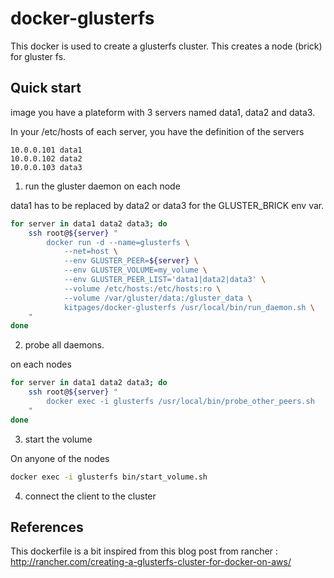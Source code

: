 docker-glusterfs
================

This docker is used to create a glusterfs cluster. This creates a 
node (brick) for gluster fs.

Quick start
-----------

image you have a plateform with 3 servers named data1, data2 and data3.

In your /etc/hosts of each server, you have the definition of the servers

```
10.0.0.101 data1
10.0.0.102 data2
10.0.0.103 data3
```

1) run the gluster daemon on each node

data1 has to be replaced by data2 or data3 for the GLUSTER_BRICK env var.

```bash
for server in data1 data2 data3; do
    ssh root@${server} "
        docker run -d --name=glusterfs \
            --net=host \
            --env GLUSTER_PEER=${server} \
            --env GLUSTER_VOLUME=my_volume \
            --env GLUSTER_PEER_LIST='data1|data2|data3' \
            --volume /etc/hosts:/etc/hosts:ro \
            --volume /var/gluster/data:/gluster_data \
            kitpages/docker-glusterfs /usr/local/bin/run_daemon.sh \
    "
done
```

2) probe all daemons.

on each nodes

```bash
for server in data1 data2 data3; do
    ssh root@${server} "
        docker exec -i glusterfs /usr/local/bin/probe_other_peers.sh
    "
done
```

3) start the volume

On anyone of the nodes

```bash
docker exec -i glusterfs bin/start_volume.sh
```

4) connect the client to the cluster



References
----------

This dockerfile is a bit inspired from this blog post from rancher :
http://rancher.com/creating-a-glusterfs-cluster-for-docker-on-aws/

